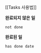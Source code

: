 [[Tasks 사용법]]

**완료되지 않은 일**
```tasks
not done
```

**완료된 일**
```tasks
has done date
```

```목표 리스트

```
